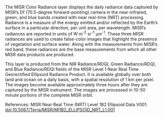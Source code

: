 The MISR Color Radiance layer displays the daily radiance data captured by MISR’s Df (70.5-degree forward-pointing) camera in the near-infrared, green, and blue bands created with near real-time (NRT) processing. Radiance is a measure of the energy emitted and/or reflected by the Earth’s surface in a particular direction, per unit area, per wavelength. MISR’s radiances are reported in units of W m<sup>-2</sup> sr<sup>-1</sup> µm<sup>-1</sup>. These three MISR radiances are used to create false-color images that highlight the presence of vegetation and surface water. Along with the measurements from MISR’s red band, these radiances are the base measurements from which all other MISR data products are produced.

This layer is produced from the NIR Radiance/RDQI, Green Radiance/RDQI, and Blue Radiance/RDQI fields of the MISR Level 1 Near Real Time Georectified Ellipsoid Radiance Product. It is available globally over both land and ocean on a daily basis, with a spatial resolution of 1 km per pixel. The images become available approximately three hours after they are captured by the MISR instrument. The images are processed in 10-50 minute portions of the complete MISR orbit.

References: MISR Near Real Time (NRT) Level 1B2 Ellipsoid Data V001. [doi:10.5067/Terra/MISR/MI1B2\_ELLIPSOID\_NRT\_L1.001](https://doi.org/10.5067/Terra/MISR/MI1B2_ELLIPSOID_NRT_L1.001)